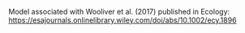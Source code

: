 Model associated with Wooliver et al. (2017) published in Ecology: https://esajournals.onlinelibrary.wiley.com/doi/abs/10.1002/ecy.1896 
